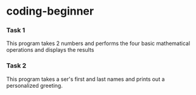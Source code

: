 # coding-beginner
### Task 1
This program takes 2 numbers and performs the four basic mathematical operations and displays the results

### Task 2
This program takes a ser's first and last names and prints out a personalized greeting.
